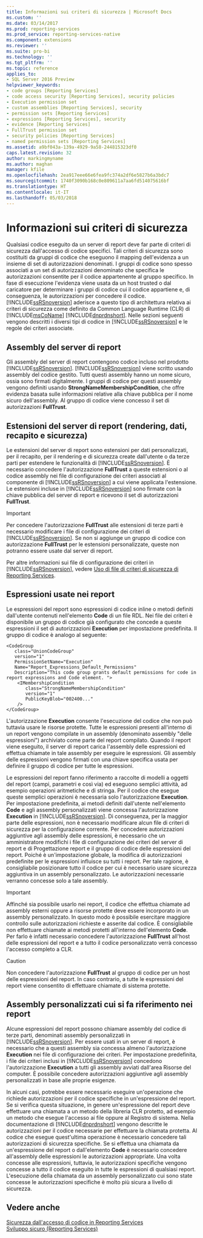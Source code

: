 ```yaml
---
title: Informazioni sui criteri di sicurezza | Microsoft Docs
ms.custom: ''
ms.date: 03/14/2017
ms.prod: reporting-services
ms.prod_service: reporting-services-native
ms.component: extensions
ms.reviewer: ''
ms.suite: pro-bi
ms.technology: ''
ms.tgt_pltfrm: ''
ms.topic: reference
applies_to:
- SQL Server 2016 Preview
helpviewer_keywords:
- code groups [Reporting Services]
- code access security [Reporting Services], security policies
- Execution permission set
- custom assemblies [Reporting Services], security
- permission sets [Reporting Services]
- expressions [Reporting Services], security
- evidence [Reporting Services]
- FullTrust permission set
- security policies [Reporting Services]
- named permission sets [Reporting Services]
ms.assetid: a9bf043a-139a-4929-9a58-244815323df0
caps.latest.revision: 32
author: markingmyname
ms.author: maghan
manager: kfile
ms.openlocfilehash: 2ea917eee66e6fea9fc374a2df6e5827b6a3bdc7
ms.sourcegitcommit: 1740f3090b168c0e809611a7aa6fd514075616bf
ms.translationtype: HT
ms.contentlocale: it-IT
ms.lasthandoff: 05/03/2018
---
```

# <a name="understanding-security-policies"></a>Informazioni sui criteri di sicurezza
  Qualsiasi codice eseguito da un server di report deve far parte di criteri di sicurezza dall'accesso di codice specifici. Tali criteri di sicurezza sono costituiti da gruppi di codice che eseguono il mapping dell'evidenza a un insieme di set di autorizzazioni denominati. I gruppi di codice sono spesso associati a un set di autorizzazioni denominato che specifica le autorizzazioni consentite per il codice appartenente al gruppo specifico. In fase di esecuzione l'evidenza viene usata da un host trusted o dal caricatore per determinare i gruppi di codice cui il codice appartiene e, di conseguenza, le autorizzazioni per concedere il codice. [!INCLUDE[ssRSnoversion](../../../includes/ssrsnoversion-md.md)] aderisce a questo tipo di architettura relativa ai criteri di sicurezza come definito da Common Language Runtime (CLR) di [!INCLUDE[msCoName](../../../includes/msconame-md.md)] [!INCLUDE[dnprdnshort](../../../includes/dnprdnshort-md.md)]. Nelle sezioni seguenti vengono descritti i diversi tipi di codice in [!INCLUDE[ssRSnoversion](../../../includes/ssrsnoversion-md.md)] e le regole dei criteri associate.  
  
## <a name="report-server-assemblies"></a>Assembly del server di report  
 Gli assembly del server di report contengono codice incluso nel prodotto [!INCLUDE[ssRSnoversion](../../../includes/ssrsnoversion-md.md)]. [!INCLUDE[ssRSnoversion](../../../includes/ssrsnoversion-md.md)] viene scritto usando assembly del codice gestito. Tutti questi assembly hanno un nome sicuro, ossia sono firmati digitalmente. I gruppi di codice per questi assembly vengono definiti usando **StrongNameMembershipCondition**, che offre evidenza basata sulle informazioni relative alla chiave pubblica per il nome sicuro dell'assembly. Al gruppo di codice viene concesso il set di autorizzazioni **FullTrust**.  
  
## <a name="report-server-extensions-rendering-data-delivery-and-security"></a>Estensioni del server di report (rendering, dati, recapito e sicurezza)  
 Le estensioni del server di report sono estensioni per dati personalizzati, per il recapito, per il rendering e di sicurezza create dall'utente o da terze parti per estendere le funzionalità di [!INCLUDE[ssRSnoversion](../../../includes/ssrsnoversion-md.md)]. È necessario concedere l'autorizzazione **FullTrust** a queste estensioni o al codice assembly nei file di configurazione dei criteri associati al componente di [!INCLUDE[ssRSnoversion](../../../includes/ssrsnoversion-md.md)] a cui viene applicata l'estensione. Le estensioni incluse in [!INCLUDE[ssRSnoversion](../../../includes/ssrsnoversion-md.md)] sono firmate con la chiave pubblica del server di report e ricevono il set di autorizzazioni **FullTrust**.  
  
> [!IMPORTANT]  
>  Per concedere l'autorizzazione **FullTrust** alle estensioni di terze parti è necessario modificare i file di configurazione dei criteri di [!INCLUDE[ssRSnoversion](../../../includes/ssrsnoversion-md.md)]. Se non si aggiunge un gruppo di codice con autorizzazione **FullTrust** per le estensioni personalizzate, queste non potranno essere usate dal server di report.  
  
 Per altre informazioni sui file di configurazione dei criteri in [!INCLUDE[ssRSnoversion](../../../includes/ssrsnoversion-md.md)], vedere [Uso di file di criteri di sicurezza di Reporting Services](../../../reporting-services/extensions/secure-development/using-reporting-services-security-policy-files.md).  
  
## <a name="expressions-used-in-reports"></a>Espressioni usate nei report  
 Le espressioni del report sono espressioni di codice inline o metodi definiti dall'utente contenuti nell'elemento **Code** di un file RDL. Nei file dei criteri è disponibile un gruppo di codice già configurato che concede a queste espressioni il set di autorizzazioni **Execution** per impostazione predefinita. Il gruppo di codice è analogo al seguente:  
  
```  
<CodeGroup  
   class="UnionCodeGroup"  
   version="1"  
   PermissionSetName="Execution"  
   Name="Report_Expressions_Default_Permissions"  
   Description="This code group grants default permissions for code in report expressions and Code element. ">  
    <IMembershipCondition  
       class="StrongNameMembershipCondition"  
       version="1"  
       PublicKeyBlob="002400..."  
    />  
</CodeGroup>  
```  
  
 L'autorizzazione **Execution** consente l'esecuzione del codice che non può tuttavia usare le risorse protette. Tutte le espressioni presenti all'interno di un report vengono compilate in un assembly (denominato assembly "delle espressioni") archiviato come parte del report compilato. Quando il report viene eseguito, il server di report carica l'assembly delle espressioni ed effettua chiamate in tale assembly per eseguire le espressioni. Gli assembly delle espressioni vengono firmati con una chiave specifica usata per definire il gruppo di codice per tutte le espressioni.  
  
 Le espressioni del report fanno riferimento a raccolte di modelli a oggetti del report (campi, parametri e così via) ed eseguono semplici attività, ad esempio operazioni aritmetiche e di stringa. Per il codice che esegue queste semplici operazioni è necessaria solo l'autorizzazione **Execution**. Per impostazione predefinita, ai metodi definiti dall'utente nell'elemento **Code** e agli assembly personalizzati viene concessa l'autorizzazione **Execution** in [!INCLUDE[ssRSnoversion](../../../includes/ssrsnoversion-md.md)]. Di conseguenza, per la maggior parte delle espressioni, non è necessario modificare alcun file di criteri di sicurezza per la configurazione corrente. Per concedere autorizzazioni aggiuntive agli assembly delle espressioni, è necessario che un amministratore modifichi i file di configurazione dei criteri del server di report e di Progettazione report e il gruppo di codice delle espressioni del report. Poiché è un'impostazione globale, la modifica di autorizzazioni predefinite per le espressioni influisce su tutti i report. Per tale ragione, è consigliabile posizionare tutto il codice per cui è necessario usare sicurezza aggiuntiva in un assembly personalizzato. Le autorizzazioni necessarie verranno concesse solo a tale assembly.  
  
> [!IMPORTANT]  
>  Affinché sia possibile usarlo nei report, il codice che effettua chiamate ad assembly esterni oppure a risorse protette deve essere incorporato in un assembly personalizzato. In questo modo è possibile esercitare maggiore controllo sulle autorizzazioni richieste e asserite dal codice. È consigliabile non effettuare chiamate ai metodi protetti all'interno dell'elemento **Code**. Per farlo è infatti necessario concedere l'autorizzazione **FullTrust** all'host delle espressioni del report e a tutto il codice personalizzato verrà concesso l'accesso completo a CLR.  
  
> [!CAUTION]  
>  Non concedere l'autorizzazione **FullTrust** al gruppo di codice per un host delle espressioni del report. In caso contrario, a tutte le espressioni del report viene consentito di effettuare chiamate di sistema protette.  
  
## <a name="custom-assemblies-referenced-in-reports"></a>Assembly personalizzati cui si fa riferimento nei report  
 Alcune espressioni del report possono chiamare assembly del codice di terze parti, denominati assembly personalizzati in [!INCLUDE[ssRSnoversion](../../../includes/ssrsnoversion-md.md)]. Per essere usati in un server di report, è necessario che a questi assembly sia concessa almeno l'autorizzazione **Execution** nei file di configurazione dei criteri. Per impostazione predefinita, i file dei criteri inclusi in [!INCLUDE[ssRSnoversion](../../../includes/ssrsnoversion-md.md)] concedono l'autorizzazione **Execution** a tutti gli assembly avviati dall'area Risorse del computer. È possibile concedere autorizzazioni aggiuntive agli assembly personalizzati in base alle proprie esigenze.  
  
 In alcuni casi, potrebbe essere necessario eseguire un'operazione che richiede autorizzazioni per il codice specifiche in un'espressione del report. Se si verifica questa situazione, in genere un'espressione del report deve effettuare una chiamata a un metodo della libreria CLR protetto, ad esempio un metodo che esegue l'accesso ai file oppure al Registro di sistema. Nella documentazione di [!INCLUDE[dnprdnshort](../../../includes/dnprdnshort-md.md)] vengono descritte le autorizzazioni per il codice necessarie per effettuare la chiamata protetta. Al codice che esegue quest'ultima operazione è necessario concedere tali autorizzazioni di sicurezza specifiche. Se si effettua una chiamata da un'espressione del report o dall'elemento **Code** è necessario concedere all'assembly delle espressioni le autorizzazioni appropriate. Una volta concesse alle espressioni, tuttavia, le autorizzazioni specifiche vengono concesse a tutto il codice eseguito in tutte le espressioni di qualsiasi report. L'esecuzione della chiamata da un assembly personalizzato cui sono state concesse le autorizzazioni specifiche è molto più sicura a livello di sicurezza.  
  
## <a name="see-also"></a>Vedere anche  
 [Sicurezza dall'accesso di codice in Reporting Services](../../../reporting-services/extensions/secure-development/code-access-security-in-reporting-services.md)   
 [Sviluppo sicuro &#40;Reporting Services&#41;](../../../reporting-services/extensions/secure-development/secure-development-reporting-services.md)  
  
  
